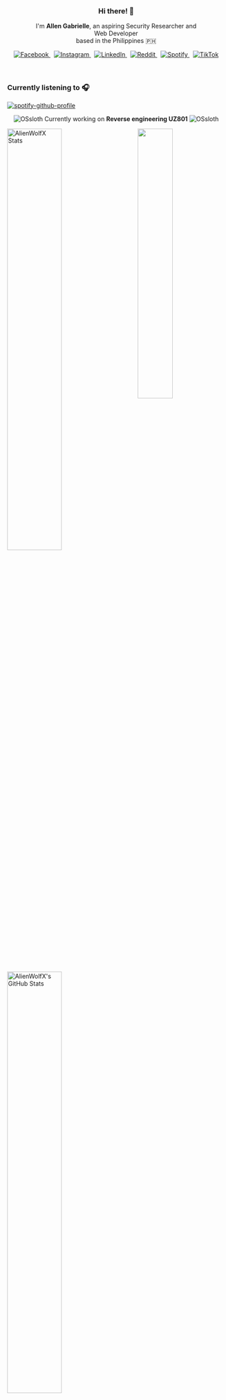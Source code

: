 <!-- AlienWolfX -->
<div align="center">
  <!-- Profile Banner -->
<!--   <img src="assets/banner.png" alt="Banner" /> -->
  
  <!-- Introduction -->
  <div>
    <h3>Hi there! 👋</h3>
    <p>
      I'm <strong>Allen Gabrielle</strong>, an aspiring Security Researcher and<br/>
      Web Developer<br/>
      based in the Philippines 🇵🇭
    </p>
  </div>

  <!-- Social Media Badges -->
  <div>
    <a href="https://facebook.com/cruizallen">
      <img src="https://img.shields.io/badge/Facebook-%231877F2.svg?logo=Facebook&logoColor=white" alt="Facebook"/>
    </a>&nbsp;
    <a href="https://instagram.com/cruizallen">
      <img src="https://img.shields.io/badge/Instagram-%23E4405F.svg?logo=Instagram&logoColor=white" alt="Instagram"/>
    </a>&nbsp;
    <a href="https://www.linkedin.com/in/cruizallen">
      <img src="https://img.shields.io/badge/LinkedIn-0A66C2?logo=linkedin&logoColor=white" alt="LinkedIn"/>
    </a>&nbsp;
    <a href="https://www.reddit.com/user/AlienWolfX05">
      <img src="https://img.shields.io/badge/Reddit-FF4500?logo=reddit&logoColor=white" alt="Reddit"/>
    </a>&nbsp;
    <a href="https://open.spotify.com/user/eui8z7q3mzgrl6ogni10r05f6">
      <img src="https://img.shields.io/badge/Spotify-1ED760?logo=spotify&logoColor=white" alt="Spotify"/>
    </a>&nbsp;
    <a href="https://www.tiktok.com/@cruizallen">
      <img src="https://img.shields.io/badge/TikTok-black?logo=tiktok&logoColor=white" alt="TikTok"/>
    </a>
  </div>
</div>

<br />
<br />

### Currently listening to 🎧

<div align="left">

[![spotify-github-profile](https://spotify-github-profile.kittinanx.com/api/view?uid=eui8z7q3mzgrl6ogni10r05f6&cover_image=true&theme=novatorem&show_offline=true&background_color=121212&interchange=false&bar_color=fb8c00&bar_color_cover=false)](https://spotify-github-profile.kittinanx.com/api/view?uid=eui8z7q3mzgrl6ogni10r05f6&redirect=true)

</div>

<div align="center">

![OSsloth](https://git.io/OSsloth) Currently working on **Reverse engineering UZ801** ![OSsloth](https://git.io/OSsloth)

</div>

<img width="40%" align="right" src="https://i.imgur.com/L9apCTO.png"/> 

<img width="50%" src="https://gh-readme-profile.vercel.app/api?username=AlienWolfX&theme=dark&hide_border=true&icon_color=FB8C00&hide_stroke=true&title=Stats&text_color=FEFEFE&username_color=FB8C00&photo_quality=90%" alt="AlienWolfX Stats" />

<img width="50%" src="https://nirzak-streak-stats.vercel.app?user=AlienWolfX&theme=dark&hide_border=true" alt="AlienWolfX's GitHub Stats" />

<br />


[![Ashutosh's github activity graph](https://github-readme-activity-graph.vercel.app/graph?username=AlienWolfX&hide_border=true&custom_title=Activity%20Graph&line=FB8C00&color=ffffff&theme=react-dark)](https://github.com/AlienWolfX)

<div align="center">

<!--START_SECTION:waka-->
![Profile Views](http://img.shields.io/badge/Profile%20Views-26-blue)

📊 **This Week I Spent My Time On** 

```text
🕑︎ Time Zone: Asia/Manila

💬 Programming Languages: 
HTML                     4 hrs 7 mins        █████░░░░░░░░░░░░░░░░░░░░   20.17 % 
Markdown                 3 hrs 58 mins       █████░░░░░░░░░░░░░░░░░░░░   19.39 % 
Python                   3 hrs 53 mins       █████░░░░░░░░░░░░░░░░░░░░   18.99 % 
JavaScript               2 hrs 6 mins        ███░░░░░░░░░░░░░░░░░░░░░░   10.29 % 
Smali                    1 hr 32 mins        ██░░░░░░░░░░░░░░░░░░░░░░░   07.57 % 

🔥 Editors: 
VS Code                  20 hrs 29 mins      █████████████████████████   100.00 % 

🐱‍💻 Projects: 
UZ801-USB_MODEM          15 hrs 48 mins      ███████████████████░░░░░░   77.15 % 
thesis-chess             1 hr 41 mins        ██░░░░░░░░░░░░░░░░░░░░░░░   08.28 % 
SSLSIRLIC                1 hr 22 mins        ██░░░░░░░░░░░░░░░░░░░░░░░   06.75 % 
zlt_s12_pro              1 hr 13 mins        █░░░░░░░░░░░░░░░░░░░░░░░░   05.96 % 
HMUF02-V05-USB_MODEM     12 mins             ░░░░░░░░░░░░░░░░░░░░░░░░░   01.01 % 

💻 Operating System: 
Windows                  20 hrs 29 mins      █████████████████████████   100.00 % 
```


 Last Updated on 03/05/2025 16:22:59 UTC
<!--END_SECTION:waka-->

</div>
